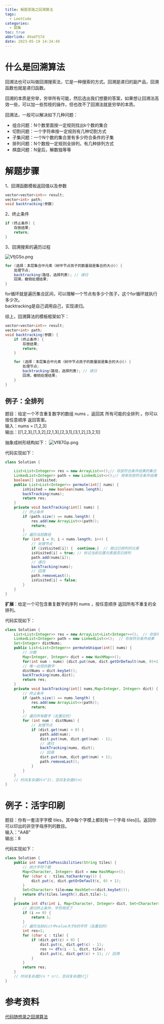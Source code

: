 ```yaml
---
title: 解题思路之回溯算法
tags:
  - LeetCode
categories:
  - 题集
toc: true
abbrlink: 49adf57d
date: 2023-05-19 14:34:49
---
```


# 什么是回溯算法

回溯法也可以叫做回溯搜索法，它是一种搜索的方式。回溯是递归的副产品，回溯函数也就是递归函数。  

回溯的本质是穷举，穷举所有可能，然后选出我们想要的答案，如果想让回溯法高效一些，可以加一些剪枝的操作，但也改不了回溯法就是穷举的本质。

回溯法，一般可以解决如下几种问题：
* 组合问题：N个数里面按一定规则找出k个数的集合
* 切割问题：一个字符串按一定规则有几种切割方式
* 子集问题：一个N个数的集合里有多少符合条件的子集
* 排列问题：N个数按一定规则全排列，有几种排列方式
* 棋盘问题：N皇后，解数独等等

# 解题步骤

1、回溯函数模板返回值以及参数

```java
vector<vector<int>> result;
vector<int> path;
void backtracking(参数)
```

2、终止条件

```java
if (终止条件) {
    存放结果;
    return;
}
```

3、回溯搜索的遍历过程

![VfjGSo.png](https://i.328888.xyz/2023/05/19/VfjGSo.png)

```java
for (选择：本层集合中元素（树中节点孩子的数量就是集合的大小）) {
    处理节点;
    backtracking(路径，选择列表); // 递归
    回溯，撤销处理结果;
}
```
for循环就是遍历集合区间，可以理解一个节点有多少个孩子，这个for循环就执行多少次。  
backtracking是自己调用自己，实现递归。

综上，回溯算法的模板框架如下：
```java
vector<vector<int>> result;
vector<int> path;
void backtracking(参数) {
    if (终止条件) {
        存放结果;
        return;
    }

    for (选择：本层集合中元素（树中节点孩子的数量就是集合的大小）) {
        处理节点;
        backtracking(路径，选择列表); // 递归
        回溯，撤销处理结果;
    }
}
```

## 例子：全排列
题目：给定一个不含重复数字的数组 nums ，返回其 所有可能的全排列 。你可以 按任意顺序 返回答案。  
输入：nums = [1,2,3]   
输出：[[1,2,3],[1,3,2],[2,1,3],[2,3,1],[3,1,2],[3,2,1]]

抽象成树形结构如下：
![Vf87Gp.png](https://i.328888.xyz/2023/05/19/Vf87Gp.png)

代码实现如下：
```java
class Solution {

	List<List<Integer>> res = new ArrayList<>();// 存放符合条件结果的集合
	LinkedList<Integer> path = new LinkedList<>();// 用来存放符合条件结果
    boolean[] isVisited;
    public List<List<Integer>> permute(int[] nums) {
        isVisited = new boolean[nums.length];
        backTracking(nums);
        return res;
    }
    private void backTracking(int[] nums) {
        // 终止条件
        if (path.size() == nums.length) {
            res.add(new ArrayList<>(path));
            return;
        }
        // 遍历当前数组
        for (int i = 0; i < nums.length; i++) {
            // 处理节点
            if (isVisited[i]) {  continue;}  // 跳过已排列的元素
            isVisited[i] = true; // 标记当前位置元素是否已排列
            path.add(nums[i]);
            // 递归
            backTracking(nums);
            // 回溯
            path.removeLast();
            isVisited[i] = false;
        }
    }
}
```

**扩展**：给定一个可包含重复数字的序列 nums ，按任意顺序 返回所有不重复的全排列。

代码实现如下：
```java
class Solution {
    List<List<Integer>> res = new ArrayList<List<Integer>>();  // 存放符合条件结果的集合
    LinkedList<Integer> path = new LinkedList<>();  // 存放符合条件结果
    Set<Integer> distNums;
    public List<List<Integer>> permuteUnique(int[] nums) {
        // 计数
        Map<Integer, Integer> dict = new HashMap<>();
        for(int num : nums) {dict.put(num, dict.getOrDefault(num, 0)+1);}
        // 唯一出现的数字
        distNums = dict.keySet();
        backTracking(nums,dict);
        return res;
    }
    private void backTracking(int[] nums,Map<Integer, Integer> dict) {
        // 终止条件
        if (path.size() == nums.length) {
            res.add(new ArrayList<>(path));
            return;
        }
        // 遍历所有数字（去重后的）
        for (int num : distNums) {
            // 处理节点
            if (dict.get(num) > 0) {
                path.add(num);
                dict.put(num, dict.get(num) - 1);
                // 递归
                backTracking(nums, dict);
                // 回溯
                dict.put(num, dict.get(num) + 1);
                path.removeLast();
            }
        }
    }
    // 时间复杂度O(n^2)，空间复杂度O(n)
}
```


# 例子：活字印刷

题目：你有一套活字字模 tiles，其中每个字模上都刻有一个字母 tiles[i]。返回你可以印出的非空字母序列的数目。  
输入："AAB"   
输出：8  

代码实现如下：

```java
class Solution {
    public int numTilePossibilities(String tiles) {
        // 统计字符个数
        Map<Character, Integer> dict = new HashMap<>();
        for (char c : tiles.toCharArray()) {
            dict.put(c, dict.getOrDefault(c, 0) + 1);
        }
        Set<Character> tile=new HashSet<>(dict.keySet());
        return dfs(tiles.length(),dict,tile)-1;
    }
    private int dfs(int i, Map<Character, Integer> dict, Set<Character> tile) {
        // 递归终止条件，字符用完了
        if (i == 0) {
            return 1;
        }
        // 遍历当前dict中value大于0的字符（去重后的）
        int res=1;
        for (char c : tile) {
            if (dict.get(c) > 0) {
                dict.put(c, dict.get(c) - 1);
                res += dfs(i - 1, dict, tile);
                dict.put(c, dict.get(c) + 1); // 回溯
            }
        }
        return res;
    }
    // 时间复杂度O(n * n!)，空间复杂度O(∑)
}
```


# 参考资料
[代码随想录之回溯算法](https://programmercarl.com/%E5%9B%9E%E6%BA%AF%E7%AE%97%E6%B3%95%E7%90%86%E8%AE%BA%E5%9F%BA%E7%A1%80.html#%E9%A2%98%E7%9B%AE%E5%88%86%E7%B1%BB%E5%A4%A7%E7%BA%B2%E5%A6%82%E4%B8%8B)
